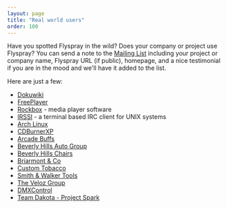 ```yaml
---
layout: page
title: "Real world users"
order: 100
---
```

Have you spotted Flyspray in the wild? Does your company or project use Flyspray? You can send a note to the [Mailing List](/community/mailing-list/) including your project or company name, Flyspray URL (if public), homepage, and a nice testimonial if you are in the mood and we'll have it added to the list.

Here are just a few:

 * [Dokuwiki](http://bugs.splitbrain.org/)
 * [FreePlayer](http://bugs.freeplayer.org)
 * [Rockbox](http://www.rockbox.org/tracker) - media player software
 * [IRSSI](http://bugs.irssi.org) - a terminal based IRC client for UNIX systems
 * [Arch Linux](http://bugs.archlinux.org/)
 * [CDBurnerXP](https://bugs.cdburnerxp.se)
 * [Arcade Buffs]([http://www.arcadebuffs.com)
 * [Beverly Hills Auto Group](http://www.bhautogroup.com)
 * [Beverly Hills Chairs](http://www.beverlyhillschairs.com)
 * [Briarmont & Co](http://www.briarmontcompany.com)
 * [Custom Tobacco](http://www.customtobacco.com)
 * [Smith & Walker Tools](http://www.smithandwalkertools.com)
 * [The Veloz Group](http://www.thevelozgroup.com)
 * [DMXControl](http://www.dmxcontrol.de/flyspray/)
 * [Team Dakota - Project Spark](http://www.projectspark.com)
